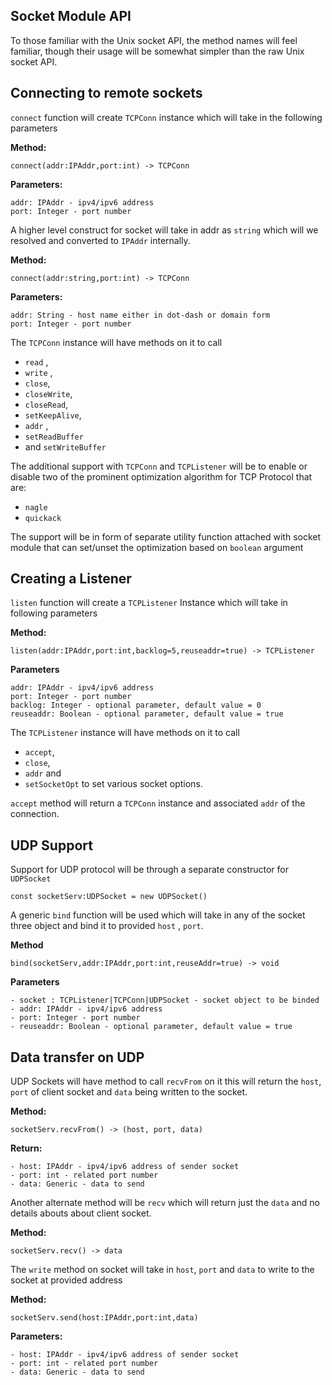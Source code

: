 ## Socket Module API

To those familiar with the Unix socket API, the method names will feel familiar, though their usage will be somewhat simpler than the raw Unix socket API.

## Connecting to remote sockets

`connect` function will create `TCPConn` instance which will take in the following parameters

**Method:**
```chapel
connect(addr:IPAddr,port:int) -> TCPConn
```

**Parameters:**

```
addr: IPAddr - ipv4/ipv6 address
port: Integer - port number
```

A higher level construct for socket will take in addr as `string` which will we resolved and converted to `IPAddr` internally.

**Method:**
```chapel
connect(addr:string,port:int) -> TCPConn
```

**Parameters:**
```
addr: String - host name either in dot-dash or domain form
port: Integer - port number
```

The `TCPConn` instance will have methods on it to call
- `read` ,
- `write` ,
- `close`,
- `closeWrite`,
- `closeRead`,
- `setKeepAlive`,
- `addr` ,
- `setReadBuffer`
- and `setWriteBuffer`

The additional support with `TCPConn` and `TCPListener` will be to enable or disable two of the prominent optimization algorithm for TCP Protocol that are:

- `nagle`
- `quickack`

The support will be in form of separate utility function attached with socket module that can set/unset the optimization based on `boolean` argument

## Creating a Listener

`listen` function will create a `TCPListener` Instance which will take in following parameters

**Method:**
```chapel
listen(addr:IPAddr,port:int,backlog=5,reuseaddr=true) -> TCPListener
```

**Parameters**
```
addr: IPAddr - ipv4/ipv6 address
port: Integer - port number
backlog: Integer - optional parameter, default value = 0
reuseaddr: Boolean - optional parameter, default value = true
```

The `TCPListener` instance will have methods on it to call
- `accept`,
- `close`,
- `addr` and
- `setSocketOpt` to set various socket options.

`accept` method will return a `TCPConn` instance and associated `addr` of the connection.

## UDP Support

Support for UDP protocol will be through a separate constructor for `UDPSocket`
```chapel
const socketServ:UDPSocket = new UDPSocket()
```
A generic `bind` function will be used which will take in any of the socket three object and bind it to provided `host` , `port`.

**Method**

```
bind(socketServ,addr:IPAddr,port:int,reuseAddr=true) -> void
```

**Parameters**

```
- socket : TCPListener|TCPConn|UDPSocket - socket object to be binded
- addr: IPAddr - ipv4/ipv6 address
- port: Integer - port number
- reuseaddr: Boolean - optional parameter, default value = true
```

## Data transfer on UDP

UDP Sockets will have method to call `recvFrom` on it this will return the `host`, `port` of client socket and `data` being written to the socket.

**Method:**
```chapel
socketServ.recvFrom() -> (host, port, data)
```

**Return:**
```
- host: IPAddr - ipv4/ipv6 address of sender socket
- port: int - related port number
- data: Generic - data to send
```


Another alternate method will be `recv` which will return just the `data` and no details abouts about client socket.

__Method:__
```chapel
socketServ.recv() -> data
```

The `write` method on socket will take in `host`, `port` and `data` to write to the socket at provided address

__Method:__
```chapel
socketServ.send(host:IPAddr,port:int,data)
```

**Parameters:**
```
- host: IPAddr - ipv4/ipv6 address of sender socket
- port: int - related port number
- data: Generic - data to send
```
